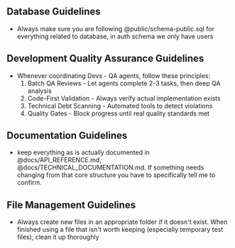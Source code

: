 ## Database Guidelines
- Always make sure you are following @public/schema-public.sql for everything related to database, in auth schema we only have users

## Development Quality Assurance Guidelines
- Whenever coordinating Devs - QA agents, follow these principles:
  1. Batch QA Reviews - Let agents complete 2-3 tasks, then deep QA analysis
  2. Code-First Validation - Always verify actual implementation exists
  3. Technical Debt Scanning - Automated tools to detect violations
  4. Quality Gates - Block progress until real quality standards met

## Documentation Guidelines
- keep everything as is actually documented in @docs/API_REFERENCE.md, @docs/TECHNICAL_DOCUMENTATION.md. If something needs changing from that core structure you have to specifically tell me to confirm.

## File Management Guidelines
- Always create new files in an appropriate folder if it doesn't exist. When finished using a file that isn't worth keeping (especially temporary test files), clean it up thoroughly